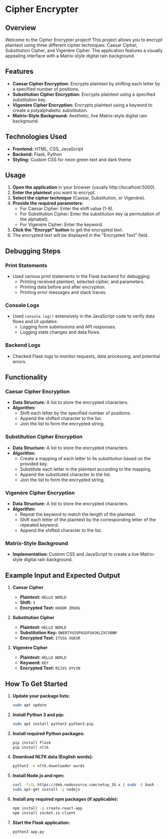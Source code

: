 # Cipher Encrypter

## Overview
Welcome to the Cipher Encrypter project! This project allows you to encrypt plaintext using three different cipher techniques: Caesar Cipher, Substitution Cipher, and Vigenère Cipher. The application features a visually appealing interface with a Matrix-style digital rain background.

## Features
- **Caesar Cipher Encryption:** Encrypts plaintext by shifting each letter by a specified number of positions.
- **Substitution Cipher Encryption:** Encrypts plaintext using a specified substitution key.
- **Vigenère Cipher Encryption:** Encrypts plaintext using a keyword to create a polyalphabetic substitution.
- **Matrix-Style Background:** Aesthetic, live Matrix-style digital rain background.

## Technologies Used
- **Frontend:** HTML, CSS, JavaScript
- **Backend:** Flask, Python
- **Styling:** Custom CSS for neon green text and dark theme

## Usage
1. **Open the application** in your browser (usually http://localhost:5000).
2. **Enter the plaintext** you want to encrypt.
3. **Select the cipher technique** (Caesar, Substitution, or Vigenère).
4. **Provide the required parameters:**
   - For Caesar Cipher: Enter the shift value (1-8).
   - For Substitution Cipher: Enter the substitution key (a permutation of the alphabet).
   - For Vigenère Cipher: Enter the keyword.
5. **Click the "Encrypt" button** to get the encrypted text.
6. The encrypted text will be displayed in the "Encrypted Text" field.

## Debugging Steps
### Print Statements
- Used various print statements in the Flask backend for debugging:
  - Printing received plaintext, selected cipher, and parameters.
  - Printing data before and after encryption.
  - Printing error messages and stack traces.

### Console Logs
- Used `console.log()` extensively in the JavaScript code to verify data flows and UI updates:
  - Logging form submissions and API responses.
  - Logging state changes and data flows.

### Backend Logs
- Checked Flask logs to monitor requests, data processing, and potential errors.

## Functionality
### Caesar Cipher Encryption
- **Data Structure:** A list to store the encrypted characters.
- **Algorithm:**
  - Shift each letter by the specified number of positions.
  - Append the shifted character to the list.
  - Join the list to form the encrypted string.

### Substitution Cipher Encryption
- **Data Structure:** A list to store the encrypted characters.
- **Algorithm:**
  - Create a mapping of each letter to its substitution based on the provided key.
  - Substitute each letter in the plaintext according to the mapping.
  - Append the substituted character to the list.
  - Join the list to form the encrypted string.

### Vigenère Cipher Encryption
- **Data Structure:** A list to store the encrypted characters.
- **Algorithm:**
  - Repeat the keyword to match the length of the plaintext.
  - Shift each letter of the plaintext by the corresponding letter of the repeated keyword.
  - Append the shifted character to the list.

### Matrix-Style Background
- **Implementation:** Custom CSS and JavaScript to create a live Matrix-style digital rain background.

## Example Input and Expected Output
1. **Caesar Cipher**
   - **Plaintext:** `HELLO WORLD`
   - **Shift:** `3`
   - **Encrypted Text:** `KHOOR ZRUOG`

2. **Substitution Cipher**
   - **Plaintext:** `HELLO WORLD`
   - **Substitution Key:** `QWERTYUIOPASDFGHJKLZXCVBNM`
   - **Encrypted Text:** `ITSSG VGKSR`

3. **Vigenère Cipher**
   - **Plaintext:** `HELLO WORLD`
   - **Keyword:** `KEY`
   - **Encrypted Text:** `RIJVS UYVJN`

## How To Get Started
1. **Update your package lists:**
    ```sh
    sudo apt update
    ```

2. **Install Python 3 and pip:**
    ```sh
    sudo apt install python3 python3-pip
    ```

3. **Install required Python packages:**
    ```sh
    pip install Flask
    pip install nltk
    ```

4. **Download NLTK data (English words):**
    ```sh
    python3 -m nltk.downloader words
    ```

5. **Install Node.js and npm:**
    ```sh
    curl -fsSL https://deb.nodesource.com/setup_16.x | sudo -E bash -
    sudo apt-get install -y nodejs
    ```

6. **Install any required npm packages (if applicable):**
    ```sh
    npm install -g create-react-app
    npm install socket.io-client
    ```

7. **Start the Flask application:**
    ```sh
    python3 app.py
    ```

